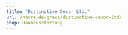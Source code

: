 ```yaml
---
title: "Distinctive Decor Ltd."
url: /havre-de-grace/distinctive-decor-ltd/
shop: Raumausstattung
---
```

